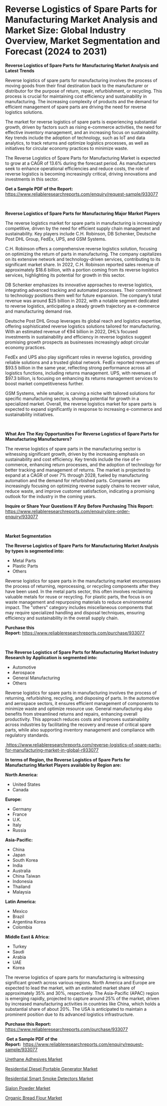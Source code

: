 <p><h1>Reverse Logistics of Spare Parts for Manufacturing Market Analysis and Market Size: Global Industry Overview, Market Segmentation and Forecast (2024 to 2031)</h1></p><p><strong>Reverse Logistics of Spare Parts for Manufacturing Market Analysis and Latest Trends</strong></p>
<p><p>Reverse logistics of spare parts for manufacturing involves the process of moving goods from their final destination back to the manufacturer or distributor for the purpose of return, repair, refurbishment, or recycling. This process is crucial for maintaining cost efficiency and sustainability in manufacturing. The increasing complexity of products and the demand for efficient management of spare parts are driving the need for reverse logistics solutions.</p><p>The market for reverse logistics of spare parts is experiencing substantial growth, driven by factors such as rising e-commerce activities, the need for effective inventory management, and an increasing focus on sustainability. Key trends include the adoption of technology, such as IoT and data analytics, to track returns and optimize logistics processes, as well as initiatives for circular economy practices to minimize waste.</p><p>The Reverse Logistics of Spare Parts for Manufacturing Market is expected to grow at a CAGR of 13.6% during the forecast period. As manufacturers seek to enhance operational efficiencies and reduce costs, the role of reverse logistics is becoming increasingly critical, driving innovations and investments in this sector.</p></p>
<p><strong>Get a Sample PDF of the Report:&nbsp;</strong> <a href="https://www.reliableresearchreports.com/enquiry/request-sample/933077?utm_campaign=121&utm_medium=2&utm_source=Github&utm_content=ia&utm_term=03122024&utm_id=reverse-logistics-of-spare-parts-for-manufacturing">https://www.reliableresearchreports.com/enquiry/request-sample/933077</a></p>
<p>&nbsp;</p>
<p><strong>Reverse Logistics of Spare Parts for Manufacturing Major Market Players</strong></p>
<p><p>The reverse logistics market for spare parts in manufacturing is increasingly competitive, driven by the need for efficient supply chain management and sustainability. Key players include C.H. Robinson, DB Schenker, Deutsche Post DHL Group, FedEx, UPS, and GSM Systems.</p><p>C.H. Robinson offers a comprehensive reverse logistics solution, focusing on optimizing the return of parts in manufacturing. The company capitalizes on its extensive network and technology-driven services, contributing to its significant market share. In 2022, C.H. Robinson reported sales revenue of approximately $18.6 billion, with a portion coming from its reverse logistics services, highlighting its potential for growth in this sector.</p><p>DB Schenker emphasizes its innovative approaches to reverse logistics, integrating advanced tracking and automated processes. Their commitment to technology positions them well for future expansion. The company’s total revenue was around $25 billion in 2022, with a notable segment dedicated to reverse logistics, anticipating a steady growth trajectory as e-commerce and manufacturing demand rise.</p><p>Deutsche Post DHL Group leverages its global reach and logistics expertise, offering sophisticated reverse logistics solutions tailored for manufacturing. With an estimated revenue of €94 billion in 2022, DHL’s focused investments in sustainability and efficiency in reverse logistics suggest promising growth prospects as businesses increasingly adopt circular economy practices.</p><p>FedEx and UPS also play significant roles in reverse logistics, providing reliable solutions and a trusted global network. FedEx reported revenues of $93.5 billion in the same year, reflecting strong performance across all logistics functions, including returns management. UPS, with revenues of $97.3 billion, is focusing on enhancing its returns management services to boost market competitiveness further.</p><p>GSM Systems, while smaller, is carving a niche with tailored solutions for specific manufacturing sectors, showing potential for growth in a specialized market. Overall, the reverse logistics market for spare parts is expected to expand significantly in response to increasing e-commerce and sustainability initiatives.</p></p>
<p>&nbsp;</p>
<p><strong>What Are The Key Opportunities For Reverse Logistics of Spare Parts for Manufacturing Manufacturers?</strong></p>
<p><p>The reverse logistics of spare parts in the manufacturing sector is witnessing significant growth, driven by the increasing emphasis on sustainability and cost efficiency. Key trends include the rise of e-commerce, enhancing return processes, and the adoption of technology for better tracking and management of returns. The market is projected to expand at a CAGR of over 7% through 2028, fueled by manufacturing automation and the demand for refurbished parts. Companies are increasingly focusing on optimizing reverse supply chains to recover value, reduce waste, and improve customer satisfaction, indicating a promising outlook for the industry in the coming years.</p></p>
<p><strong>Inquire or Share Your Questions If Any Before Purchasing This Report:</strong> <a href="https://www.reliableresearchreports.com/enquiry/pre-order-enquiry/933077?utm_campaign=121&utm_medium=2&utm_source=Github&utm_content=ia&utm_term=03122024&utm_id=reverse-logistics-of-spare-parts-for-manufacturing">https://www.reliableresearchreports.com/enquiry/pre-order-enquiry/933077</a></p>
<p>&nbsp;</p>
<p><strong>Market Segmentation</strong></p>
<p><strong>The Reverse Logistics of Spare Parts for Manufacturing Market Analysis by types is segmented into:</strong></p>
<p><ul><li>Metal Parts</li><li>Plastic Parts</li><li>Others</li></ul></p>
<p><p>Reverse logistics for spare parts in the manufacturing market encompasses the process of returning, reprocessing, or recycling components after they have been used. In the metal parts sector, this often involves reclaiming valuable metals for reuse or recycling. For plastic parts, the focus is on waste management and repurposing materials to reduce environmental impact. The "others" category includes miscellaneous components that may require specialized handling and disposal techniques, ensuring efficiency and sustainability in the overall supply chain.</p></p>
<p><strong>Purchase this Report:&nbsp;</strong><a href="https://www.reliableresearchreports.com/purchase/933077?utm_campaign=121&utm_medium=2&utm_source=Github&utm_content=ia&utm_term=03122024&utm_id=reverse-logistics-of-spare-parts-for-manufacturing">https://www.reliableresearchreports.com/purchase/933077</a></p>
<p>&nbsp;</p>
<p><strong>The Reverse Logistics of Spare Parts for Manufacturing Market Industry Research by Application is segmented into:</strong></p>
<p><ul><li>Automotive</li><li>Aerospace</li><li>General Manufacturing</li><li>Others</li></ul></p>
<p><p>Reverse logistics for spare parts in manufacturing involves the process of returning, refurbishing, recycling, and disposing of parts. In the automotive and aerospace sectors, it ensures efficient management of components to minimize waste and optimize resource use. General manufacturing also benefits from streamlined returns and repairs, enhancing overall productivity. This approach reduces costs and improves sustainability across industries by facilitating the recovery and reuse of critical spare parts, while also supporting inventory management and compliance with regulatory standards.</p></p>
<p><a href="https://www.reliableresearchreports.com/reverse-logistics-of-spare-parts-for-manufacturing-market-in-global-r933077?utm_campaign=121&utm_medium=2&utm_source=Github&utm_content=ia&utm_term=03122024&utm_id=reverse-logistics-of-spare-parts-for-manufacturing">&nbsp;https://www.reliableresearchreports.com/reverse-logistics-of-spare-parts-for-manufacturing-market-in-global-r933077</a></p>
<p><strong>In terms of Region, the Reverse Logistics of Spare Parts for Manufacturing Market Players available by Region are:</strong></p>
<p>
    <p> <strong> North America: </strong>
        <ul>
            <li>United States</li>
            <li>Canada</li>
        </ul>
        </p> 
    <p> <strong> Europe: </strong>
        <ul>
            <li>Germany</li>
            <li>France</li>
            <li>U.K.</li>
            <li>Italy</li>
            <li>Russia</li>
        </ul>
        </p> 
    <p> <strong> Asia-Pacific: </strong>
        <ul>
            <li>China</li>
            <li>Japan</li>
            <li>South Korea</li>
            <li>India</li>
            <li>Australia</li>
            <li>China Taiwan</li>
            <li>Indonesia</li>
            <li>Thailand</li>
            <li>Malaysia</li>
        </ul>
        </p> 
    <p> <strong> Latin America: </strong>
        <ul>
            <li>Mexico</li>
            <li>Brazil</li>
            <li>Argentina Korea</li>
            <li>Colombia</li>
        </ul>
        </p> 
    <p> <strong> Middle East & Africa: </strong>
        <ul>
            <li>Turkey</li>
            <li>Saudi</li>
            <li>Arabia</li>
            <li>UAE</li>
            <li>Korea</li>
        </ul>
    </p>
    </p>
<p><p>The reverse logistics of spare parts for manufacturing is witnessing significant growth across various regions. North America and Europe are expected to lead the market, with an estimated market share of approximately 35% and 30%, respectively. The Asia-Pacific (APAC) region is emerging rapidly, projected to capture around 25% of the market, driven by increased manufacturing activities in countries like China, which holds a substantial share of about 20%. The USA is anticipated to maintain a prominent position due to its advanced logistics infrastructure.</p></p>
<p><strong>Purchase this Report: </strong><a href="https://www.reliableresearchreports.com/purchase/933077?utm_campaign=121&utm_medium=2&utm_source=Github&utm_content=ia&utm_term=03122024&utm_id=reverse-logistics-of-spare-parts-for-manufacturing">https://www.reliableresearchreports.com/purchase/933077</a></p>
<p>&nbsp;<strong>Get a Sample PDF of the Report:&nbsp;&nbsp;</strong><a href="https://www.reliableresearchreports.com/enquiry/request-sample/933077?utm_campaign=121&utm_medium=2&utm_source=Github&utm_content=ia&utm_term=03122024&utm_id=reverse-logistics-of-spare-parts-for-manufacturing">https://www.reliableresearchreports.com/enquiry/request-sample/933077</a></p>
<p><strong></strong></p>
<p><p><a href="https://issuu.com/reportprime-2/docs/urethane-adhesives-market-size-2030.pptx?utm_campaign=121&utm_medium=2&utm_source=Github&utm_content=ia&utm_term=03122024&utm_id=reverse-logistics-of-spare-parts-for-manufacturing">Urethane Adhesives Market</a></p><p><a href="https://github.com/gulaimolin/Market-Research-Report-List-6/blob/main/residential-diesel-portable-generator-market.md?utm_campaign=121&utm_medium=2&utm_source=Github&utm_content=ia&utm_term=03122024&utm_id=reverse-logistics-of-spare-parts-for-manufacturing">Residential Diesel Portable Generator Market</a></p><p><a href="https://github.com/mauripalmi/Market-Research-Report-List-5/blob/main/residential-smart-smoke-detectors-market.md?utm_campaign=121&utm_medium=2&utm_source=Github&utm_content=ia&utm_term=03122024&utm_id=reverse-logistics-of-spare-parts-for-manufacturing">Residential Smart Smoke Detectors Market</a></p><p><a href="https://issuu.com/reportprime-2/docs/sialon-powder-market-size-2030.pptx?utm_campaign=121&utm_medium=2&utm_source=Github&utm_content=ia&utm_term=03122024&utm_id=reverse-logistics-of-spare-parts-for-manufacturing">Sialon Powder Market</a></p><p><a href="https://www.linkedin.com/pulse/evaluating-future-organic-bread-flour-market-size-drivers-expected-ghhte?utm_campaign=121&utm_medium=2&utm_source=Github&utm_content=ia&utm_term=03122024&utm_id=reverse-logistics-of-spare-parts-for-manufacturing">Organic Bread Flour Market</a></p></p>